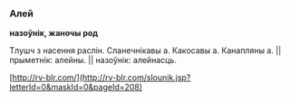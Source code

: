 ### Алей
**назоўнік, жаночы род**

Тлушч з насення раслін. Сланечнікавы а. Какосавы а. Канапляны а. || прыметнік: алейны. || назоўнік: алейнасць.

<a rel="author">[http://rv-blr.com/](http://rv-blr.com/slounik.jsp?letterId=0&maskId=0&pageId=208)</a>
